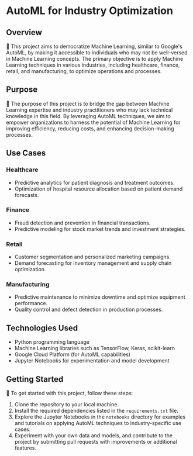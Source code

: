 # AutoML for Industry Optimization

## Overview
🤖 This project aims to democratize Machine Learning, similar to Google's AutoML, by making it accessible to individuals who may not be well-versed in Machine Learning concepts. The primary objective is to apply Machine Learning techniques in various industries, including healthcare, finance, retail, and manufacturing, to optimize operations and processes.

## Purpose
🎯 The purpose of this project is to bridge the gap between Machine Learning expertise and industry practitioners who may lack technical knowledge in this field. By leveraging AutoML techniques, we aim to empower organizations to harness the potential of Machine Learning for improving efficiency, reducing costs, and enhancing decision-making processes.

## Use Cases
### Healthcare
- Predictive analytics for patient diagnosis and treatment outcomes.
- Optimization of hospital resource allocation based on patient demand forecasts.

### Finance
- Fraud detection and prevention in financial transactions.
- Predictive modeling for stock market trends and investment strategies.

### Retail
- Customer segmentation and personalized marketing campaigns.
- Demand forecasting for inventory management and supply chain optimization.

### Manufacturing
- Predictive maintenance to minimize downtime and optimize equipment performance.
- Quality control and defect detection in production processes.

## Technologies Used
- Python programming language
- Machine Learning libraries such as TensorFlow, Keras, scikit-learn
- Google Cloud Platform (for AutoML capabilities)
- Jupyter Notebooks for experimentation and model development

## Getting Started
🚀 To get started with this project, follow these steps:
1. Clone the repository to your local machine.
2. Install the required dependencies listed in the `requirements.txt` file.
3. Explore the Jupyter Notebooks in the `notebooks` directory for examples and tutorials on applying AutoML techniques to industry-specific use cases.
4. Experiment with your own data and models, and contribute to the project by submitting pull requests with improvements or additional features.
